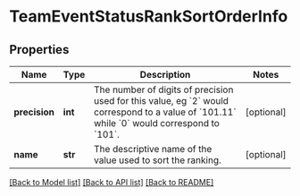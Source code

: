 # TeamEventStatusRankSortOrderInfo

## Properties
Name | Type | Description | Notes
------------ | ------------- | ------------- | -------------
**precision** | **int** | The number of digits of precision used for this value, eg &#x60;2&#x60; would correspond to a value of &#x60;101.11&#x60; while &#x60;0&#x60; would correspond to &#x60;101&#x60;. | [optional] 
**name** | **str** | The descriptive name of the value used to sort the ranking. | [optional] 

[[Back to Model list]](../README.md#documentation-for-models) [[Back to API list]](../README.md#documentation-for-api-endpoints) [[Back to README]](../README.md)


